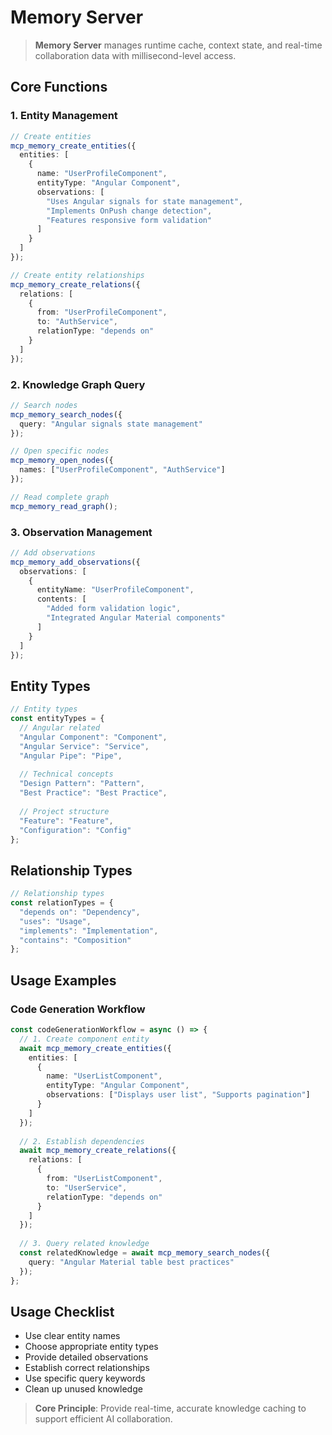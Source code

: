 # Memory Server

> **Memory Server** manages runtime cache, context state, and real-time collaboration data with millisecond-level access.

## Core Functions

### 1. Entity Management

```typescript
// Create entities
mcp_memory_create_entities({
  entities: [
    {
      name: "UserProfileComponent",
      entityType: "Angular Component",
      observations: [
        "Uses Angular signals for state management",
        "Implements OnPush change detection",
        "Features responsive form validation"
      ]
    }
  ]
});

// Create entity relationships
mcp_memory_create_relations({
  relations: [
    {
      from: "UserProfileComponent",
      to: "AuthService",
      relationType: "depends on"
    }
  ]
});
```

### 2. Knowledge Graph Query

```typescript
// Search nodes
mcp_memory_search_nodes({
  query: "Angular signals state management"
});

// Open specific nodes
mcp_memory_open_nodes({
  names: ["UserProfileComponent", "AuthService"]
});

// Read complete graph
mcp_memory_read_graph();
```

### 3. Observation Management

```typescript
// Add observations
mcp_memory_add_observations({
  observations: [
    {
      entityName: "UserProfileComponent",
      contents: [
        "Added form validation logic",
        "Integrated Angular Material components"
      ]
    }
  ]
});
```

## Entity Types

```typescript
// Entity types
const entityTypes = {
  // Angular related
  "Angular Component": "Component",
  "Angular Service": "Service",
  "Angular Pipe": "Pipe",
  
  // Technical concepts
  "Design Pattern": "Pattern",
  "Best Practice": "Best Practice",
  
  // Project structure
  "Feature": "Feature",
  "Configuration": "Config"
};
```

## Relationship Types

```typescript
// Relationship types
const relationTypes = {
  "depends on": "Dependency",
  "uses": "Usage",
  "implements": "Implementation",
  "contains": "Composition"
};
```

## Usage Examples

### Code Generation Workflow

```typescript
const codeGenerationWorkflow = async () => {
  // 1. Create component entity
  await mcp_memory_create_entities({
    entities: [
      {
        name: "UserListComponent",
        entityType: "Angular Component",
        observations: ["Displays user list", "Supports pagination"]
      }
    ]
  });
  
  // 2. Establish dependencies
  await mcp_memory_create_relations({
    relations: [
      {
        from: "UserListComponent",
        to: "UserService",
        relationType: "depends on"
      }
    ]
  });
  
  // 3. Query related knowledge
  const relatedKnowledge = await mcp_memory_search_nodes({
    query: "Angular Material table best practices"
  });
};
```

## Usage Checklist

- Use clear entity names
- Choose appropriate entity types
- Provide detailed observations
- Establish correct relationships
- Use specific query keywords
- Clean up unused knowledge

> **Core Principle**: Provide real-time, accurate knowledge caching to support efficient AI collaboration.